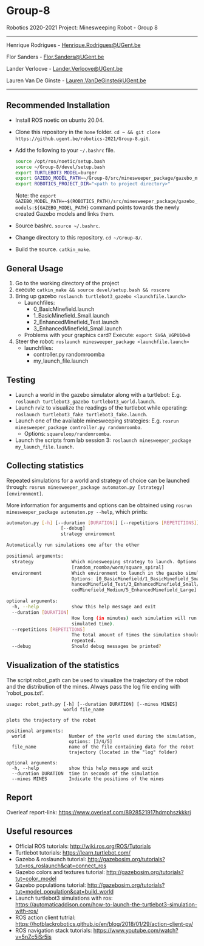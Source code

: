 # Group-8
Robotics 2020-2021 Project: Minesweeping Robot - Group 8
_________________________________________________________

Henrique Rodrigues - Henrique.Rodrigues@UGent.be

Flor Sanders - Flor.Sanders@UGent.be

Lander Verloove - Lander.Verloove@UGent.be

Lauren Van De Ginste - Lauren.VanDeGinste@UGent.be

------------------------------------------------------------------------------------

## Recommended Installation

- Install ROS noetic on ubuntu 20.04.

- Clone this repository in the `home` folder. `cd ~ && git clone https://github.ugent.be/robotics-2021/Group-8.git`.

- Add the following to your `~/.bashrc` file.

  ```bash
  source /opt/ros/noetic/setup.bash
  source ~/Group-8/devel/setup.bash
  export TURTLEBOT3_MODEL=burger
  export GAZEBO_MODEL_PATH=~/Group-8/src/minesweeper_package/gazebo_models:${GAZEBO_MODEL_PATH}
  export ROBOTICS_PROJECT_DIR="<path to project directory>"
  ```
  Note: the `export GAZEBO_MODEL_PATH=~$(ROBOTICS_PATH)/src/minesweeper_package/gazebo_models:${GAZEBO_MODEL_PATH}` command points towards the newly created Gazebo models and links them.

- Source bashrc. `source ~/.bashrc`.

- Change directory to this repository. `cd ~/Group-8/`.

- Build the source. `catkin_make`.

## General Usage
 1. Go to the working directory of the project
 1. execute `catkin_make && source devel/setup.bash && roscore`
 1. Bring up gazebo `roslaunch turtlebot3_gazebo <launchfile.launch>`
      * Launchfiles: 
        * 0_BasicMinefield.launch
        * 1_BasicMinefield_Small.launch
        * 2_EnhancedMinefield_Test.launch
        * 3_EnhancedMinefield_Small.launch
      * Problems with your graphics card? Execute: `export SVGA_VGPU10=0`
 1. Steer the robot: `roslaunch minesweeper_package <launchfile.launch>`
      * launchfiles: 
        * controller.py randomroomba
        * my_launch_file.launch
        
## Testing
- Launch a world in the gazebo simulator along with a turtlebot: E.g. `roslaunch turtlebot3_gazebo turtlebot3_world.launch`.
- Launch rviz to visualize the readings of the turtlebot while operating: `roslaunch turtlebot3_fake turtlebot3_fake.launch`.
- Launch one of the available minesweeping strategies: E.g. `rosrun minesweeper_package controller.py randomroomba`.
  - Options: `squareloop/randomroomba`.
- Launch the scripts from lab session 3: `roslaunch minesweeper_package my_launch_file.launch`.

## Collecting statistics

Repeated simulations for a world and strategy of choice can be launched through: `rosrun minesweeper_package automaton.py [strategy] [environment]`.

More information for arguments and options can be obtained using `rosrun minesweeper_package automaton.py --help`, which prints:

```bash
automaton.py [-h] [--duration [DURATION]] [--repetitions [REPETITIONS]]
                    [--debug]
                    strategy environment

Automatically run simulations one after the other

positional arguments:
  strategy              Which minesweeping strategy to launch. Options:
                        [random_roomba/worm/square_spiral]
  environment           Which environment to launch in the gazebo simulator.
                        Options: [0_BasicMinefield/1_BasicMinefield_Small/2_En
                        hancedMinefield_Test/3_EnhancedMinefield_Small/4_Enhan
                        cedMinefield_Medium/5_EnhancedMinefield_Large]

optional arguments:
  -h, --help            show this help message and exit
  --duration [DURATION]
                        How long (in minutes) each simulation will run for (in
                        simulated time).
  --repetitions [REPETITIONS]
                        The total amount of times the simulation should be
                        repeated.
  --debug               Should debug messages be printed?

```

## Visualization of the statistics
The script robot_path can be used to visualize the trajectory of the robot and the distribution of the mines. Always pass the log file ending with 'robot_pos.txt'.
```
usage: robot_path.py [-h] [--duration DURATION] [--mines MINES]
                     world file_name

plots the trajectory of the robot

positional arguments:
  world                Number of the world used during the simulation,
                       options: [3/4/5]
  file_name            name of the file containing data for the robot
                       trajectory (located in the "log" folder)

optional arguments:
  -h, --help           show this help message and exit
  --duration DURATION  time in seconds of the simulation
  --mines MINES        Indicate the positions of the mines
```

## Report

Overleaf report-link: https://www.overleaf.com/8928521917hdmphszkkkrj

## Useful resources

- Official ROS tutorials: http://wiki.ros.org/ROS/Tutorials
- Turtlebot tutorials: https://learn.turtlebot.com/
- Gazebo & roslaunch tutorial: http://gazebosim.org/tutorials?tut=ros_roslaunch&cat=connect_ros
- Gazebo colors and textures tutorial: http://gazebosim.org/tutorials?tut=color_model
- Gazebo populations tutorial: http://gazebosim.org/tutorials?tut=model_population&cat=build_world
- Launch turtlebot3 simulations with ros: https://automaticaddison.com/how-to-launch-the-turtlebot3-simulation-with-ros/
- ROS action client tutrial: https://hotblackrobotics.github.io/en/blog/2018/01/29/action-client-py/
- ROS navigation stack tutorials: https://www.youtube.com/watch?v=5nZc5iSr5is
